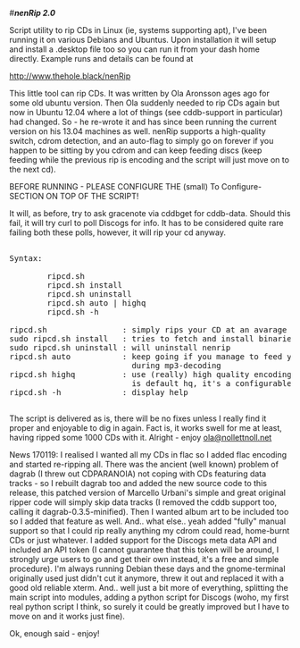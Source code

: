#***nenRip 2.0***

Script utility to rip CDs in Linux (ie, systems supporting apt), I've been running it on various Debians and Ubuntus. Upon installation it will setup and install a .desktop file too so you can run it from your dash home directly. Example runs and details can be found at 

http://www.thehole.black/nenRip

This little tool can rip CDs. It was written by Ola Aronsson ages ago for some old ubuntu version. Then Ola suddenly needed to rip CDs again but now in Ubuntu 12.04 where a lot of things (see cddb-support in particular) had changed. So - he re-wrote it and has since been running the current version on his 13.04 machines as well. nenRip supports a high-quality switch, cdrom detection, and an auto-flag to simply go on forever if you happen to be sitting by you cdrom and can keep feeding discs (keep feeding while the previous rip is encoding and the script will just move on to the next cd). 

BEFORE RUNNING - PLEASE CONFIGURE THE (small) To Configure-SECTION ON TOP OF THE SCRIPT!

It will, as before, try to ask gracenote via cddbget for cddb-data. Should this fail, it will try curl to poll Discogs for info. It has to be considered quite rare failing both these polls, however, it will rip your cd anyway.  
  
  
<pre>  
Syntax:  

        ripcd.sh  
        ripcd.sh install  
        ripcd.sh uninstall  
        ripcd.sh auto | highq  
        ripcd.sh -h

ripcd.sh                : simply rips your CD at an avarage 160-200 kps  
sudo ripcd.sh install   : tries to fetch and install binaries needed  
sudo ripcd.sh uninstall : will uninstall nenrip  
ripcd.sh auto           : keep going if you manage to feed your cdrom 
                          during mp3-decoding  
ripcd.sh highq          : use (really) high quality encoding. 320 kps
                          is default hq, it's a configurable  
ripcd.sh -h             : display help  

</pre>  

The script is delivered as is, there will be no fixes unless I really find it proper and enjoyable to dig in again. Fact is, it works swell for me at least, having ripped some 1000 CDs with it. Alright - enjoy ola@nollettnoll.net

News 170119: 
I realised I wanted all my CDs in flac so I added flac encoding and started re-ripping all. There was the ancient (well known) problem of dagrab (I threw out CDPARANOIA) not coping with CDs featuring data tracks - so I rebuilt dagrab too and added the new source code to this release, this patched version of Marcello Urbani's simple and great original ripper code will simply skip data tracks (I removed the cddb support too, calling it dagrab-0.3.5-minified). Then I wanted album art to be included too so I added that feature as well. And.. what else.. yeah added "fully" manual support so that I could rip really anything my cdrom could read, home-burnt CDs or just whatever. I added support for the Discogs meta data API and included an API token (I cannot guarantee  that this token will be around, I strongly urge users to go and get their own instead, it's a free and simple procedure). I'm always running Debian these days and the gnome-terminal originally used just didn't cut it anymore, threw it out and replaced it with a good old reliable xterm. And.. well just a bit more of everything, splitting the main script into modules, adding a python script for Discogs (woho, my first real python script I think, so surely it could be greatly improved but I have to move on and it works just fine).

Ok, enough said - enjoy!

  
